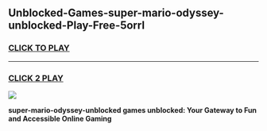 
## Unblocked-Games-super-mario-odyssey-unblocked-Play-Free-5orrl
<h3>
<a href="https://premium76.site?title=super-mario-odyssey-unblocked&ref=23A">CLICK TO PLAY</a></h3>
<hr>

<h3>
<a href="https://premium76.site?title=super-mario-odyssey-unblocked&ref=23A">CLICK 2 PLAY</a>
  
</h3>

<a href="https://premium76.site?title=super-mario-odyssey-unblocked&ref=23A"><img src="https://clearcache.store/games.png"></a>


**super-mario-odyssey-unblocked games unblocked: Your Gateway to Fun and Accessible Online Gaming**
